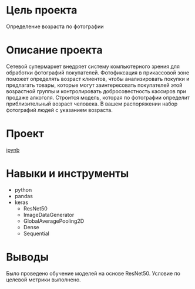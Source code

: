 # Цель проекта
Определение возраста по фотографии

# Описание проекта
Сетевой супермаркет внедряет систему компьютерного зрения для обработки фотографий покупателей. Фотофиксация в прикассовой зоне поможет определять возраст клиентов, чтобы анализировать покупки и предлагать товары, которые могут заинтересовать покупателей этой возрастной группы и контролировать добросовестность кассиров при продаже алкоголя. Строится модель, которая по фотографии определит приблизительный возраст человека. В вашем распоряжении набор фотографий людей с указанием возраста.

# Проект
<a href="age_determination.ipynb">ipynb</a>

# Навыки и инструменты
- python
- pandas
- keras
	- ResNet50
	- ImageDataGenerator
	- GlobalAveragePooling2D
	- Dense
	- Sequential

# Выводы
Было проведено обучение моделей на основе ResNet50. Условие по целевой метрики выполнено.